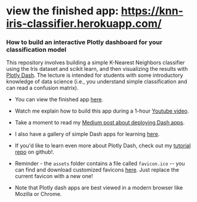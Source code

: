 # view the finished app: https://knn-iris-classifier.herokuapp.com/

### How to build an interactive Plotly dashboard for your classification model

This repository involves building a simple K-Nearest Neighbors classifier using the Iris dataset and scikit learn, and then visualizing the results with [Plotly Dash](https://plot.ly/dash). The lecture is intended for students with some introductory knowledge of data science (i.e., you understand simple classification and can read a confusion matrix).

* You can view the finished app [here](https://knn-iris-classifier.herokuapp.com/).
* Watch me explain how to build this app during a 1-hour [Youtube video](https://youtu.be/tcF4XPAq7rE).  


* Take a moment to read my [Medium post about deploying Dash apps](https://medium.com/@austinlasseter/how-to-deploy-a-simple-plotly-dash-app-to-heroku-622a2216eb73).
* I also have a gallery of simple Dash apps for learning [here](https://github.com/austinlasseter/plotly_dash_tutorial/blob/master/06%20Heroku%20examples/list%20of%20resources.md).
* If you'd like to learn even more about Plotly Dash, check out my [tutorial repo](https://github.com/austinlasseter/plotly_dash_tutorial) on github!.
* Reminder - the `assets` folder contains a file called `favicon.ico` -- you can find and download customized favicons [here](https://www.favicon.cc/). Just replace the current favicon with a new one!
* Note that Plotly dash apps are best viewed in a modern browser like Mozilla or Chrome.
